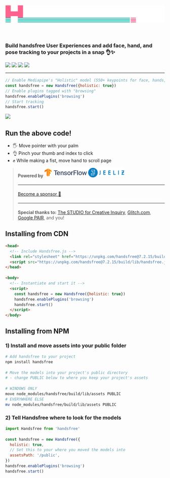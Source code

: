 <h1 class="mb-0"><img src="/branding/handsfree.png"></h1>
<h3 style="padding-top: 2em">Build handsfree User Experiences and add face, hand, and pose tracking to your projects in a snap 👌✨</h3>
<p class="verticle-middle-children space-children">
  <a href="https://github.com/midiblocks/handsfree"><img src="https://img.shields.io/github/stars/midiblocks/handsfree?style=social"></a>
  <a href="https://github.com/midiblocks/handsfree"><img src="https://img.shields.io/github/last-commit/handsfreejs/handsfree.svg"></a>
  <a href="https://github.com/midiblocks/handsfree"><img src="https://img.shields.io/github/tag/handsfreejs/handsfree.svg"></a>
  <a href="https://github.com/midiblocks/handsfree"><img src="https://img.shields.io/github/repo-size/handsfreejs/handsfree.svg"></a>
</p>

---

```js
// Enable Mediapipe's "Holistic" model (550+ keypoints for face, hands, pose)
const handsfree = new Handsfree({holistic: true})
// Enable plugins tagged with "browsing"
handsfree.enablePlugins('browsing')
// Start tracking
handsfree.start()
```

<div class="window">
  <div class="window-body">
    <div class="row">
      <div class="col-6"><img src="https://media.giphy.com/media/Iv2aSMS0QTy2P5JNCX/source.gif"></div>
      <div class="col-6">
        <h2>Run the above code!</h2>
        <ul>
          <li>🖐 Move pointer with your palm</li>
          <li>👌 Pinch your thumb and index to click</li>
          <li>✊ While making a fist, move hand to scroll page</li>
        </ul>
        <HandsfreeToggle class="block-children" text-off="Activate Handsfree mode" text-on="Stop Handsfree Mode" />
      </div>
    </div>
  </div>
</div>

<blockquote>
  <div class="verticle-middle-children space-children text-center">
    <strong>Powered by</strong>
    <a href="https://google.github.io/mediapipe/solutions/holistic"><img src='/branding/tensorflow.png' height=30></a>
    <a href="https://github.com/jeeliz/jeelizWeboji"><img src='/branding/jeeliz.png' height=30></a>
  </div>
  <hr style="margin: 20px auto">
  <div class="text-center">
    <p><a href="https://github.com/sponsors/midiblocks">Become a sponsor 💚</a></p>
  </div>
  <!-- <ul style="list-style: none; width: 450px; margin: auto; max-width: 100%; padding-left: 0">
    <li><strong>👩‍💻 GitHub:</strong> <a href="https://github.com/midiblocks/handsfree">https://github.com/midiblocks/handsfree</a></li>
    <li><strong>💬 Google Group:</strong> <a href="https://groups.google.com/g/handsfreejs">https://groups.google.com/g/handsfreejs</a></li>
    <li><strong>📧 Newsletter:</strong> <a href="http://eepurl.com/hhD7S1">http://eepurl.com/hhD7S1</a></li>
  </ul> -->
  <hr style="margin: 20px auto">
  <div class="text-center">
    <strong>Special thanks to:</strong> <a href="https://studioforcreativeinquiry.org/">The STUDIO for Creative Inquiry</a>, <a href="https://glitch.com">Glitch.com</a>, <a href="https://research.google/teams/brain/pair/">Google PAIR</a>, and you!
  </div>
</blockquote>

## Installing from CDN

```html
<head>
  <!-- Include Handsfree.js -->
  <link rel="stylesheet" href="https://unpkg.com/handsfree@7.2.15/build/lib/assets/handsfree.css" />
  <script src="https://unpkg.com/handsfree@7.2.15/build/lib/handsfree.js"></script>
</head>

<body>
  <!-- Instantiate and start it -->
  <script>
    const handsfree = new Handsfree({holistic: true})
    handsfree.enablePlugins('browsing')
    handsfree.start()
  </script>
</body>
```

## Installing from NPM

### 1) Install and move assets into your public folder
```bash
# Add handsfree to your project
npm install handsfree

# Move the models into your project's public directory
# - change PUBLIC below to where you keep your project's assets

# WINDOWS ONLY
move node_modules/handsfree/build/lib/assets PUBLIC
# EVERYWHERE ELSE
mv node_modules/handsfree/build/lib/assets PUBLIC
```

### 2) Tell Handsfree where to look for the models
```js
import Handsfree from 'handsfree'

const handsfree = new Handsfree({
  holistic: true,
  // Set this to your where you moved the models into
  assetsPath: '/public',
})
handsfree.enablePlugins('browsing')
handsfree.start()
```